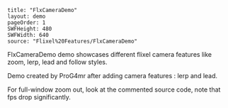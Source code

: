 ```
title: "FlxCameraDemo"
layout: demo
pageOrder: 1
SWFHeight: 480
SWFWidth: 640
source: "Flixel%20Features/FlxCameraDemo"
```

FlxCameraDemo demo showcases different flixel camera features like zoom, lerp, lead and follow styles.

Demo created by ProG4mr after adding camera features : lerp and lead.

For full-window zoom out, look at the commented source code, note that fps drop significantly.

